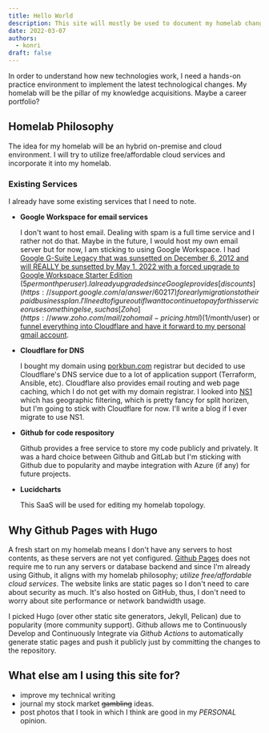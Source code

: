```yaml
---
title: Hello World
description: This site will mostly be used to document my homelab changes.
date: 2022-03-07
authors:
  - konri
draft: false
---
```


In order to understand how new technologies work, I need a hands-on practice environment to implement the latest technological changes. My homelab will be the pillar of my knowledge acquisitions. Maybe a career portfolio?

<!--more-->

## Homelab Philosophy

The idea for my homelab will be an hybrid on-premise and cloud environment. I will try to utilize free/affordable cloud services and incorporate it into my homelab.

### Existing Services

I already have some existing services that I need to note.

  - **Google Workspace for email services**

    I don't want to host email. Dealing with spam is a full time service and I rather not do that. Maybe in the future, I would host my own email server but for now, I am sticking to using Google Workspace. I had [Google G-Suite Legacy that was sunsetted on December 6, 2012 and will REALLY be sunsetted by May 1, 2022 with a forced upgrade to Google Workspace Starter Edition](https://support.google.com/a/answer/2855120?hl=en) ($5 per month per user). I already upgraded since Google provides [discounts](https://support.google.com/a/answer/60217) for early migrations to their paid business plan. I'll need to figure out if I want to continue to pay for this service or use something else, such as [Zoho](https://www.zoho.com/mail/zohomail-pricing.html) ($1/month/user) or [funnel everything into Cloudflare and have it forward to my personal gmail account](https://blog.cloudflare.com/introducing-email-routing/). 

  - **Cloudflare for DNS**

    I bought my domain using [porkbun.com](https://porkbun.com) registrar but decided to use Cloudflare's DNS service due to a lot of application support (Terraform, Ansible, etc). Cloudflare also provides email routing and web page caching, which I do not get with my domain registrar. I looked into [NS1](https://ns1.com) which has geographic filtering, which is pretty fancy for split horizen, but I'm going to stick with Cloudflare for now. I'll write a blog if I ever migrate to use NS1.

  - **Github for code respository**
  
    Github provides a free service to store my code publicly and privately. It was a hard choice between Github and GitLab but I'm sticking with Github due to popularity and maybe integration with Azure (if any) for future projects.

  - **Lucidcharts**

    This SaaS will be used for editing my homelab topology.


## Why Github Pages with Hugo

A fresh start on my homelab means I don't have any servers to host contents, as these servers are not yet configured. [Github Pages](https://pages.github.com) does not require me to run any servers or database backend and since I'm already using Github, it aligns with my homelab philosophy; *utilize free/affordable cloud services*. The website links are static pages so I don't need to care about security as much. It's also hosted on GitHub, thus, I don't need to worry about site performance or network bandwidth usage. 

I picked Hugo (over other static site generators, Jekyll, Pelican) due to popularity (more community support). Github allows me to Continuously Develop and Continuously Integrate via *Github Actions* to automatically generate static pages and push it publicly just by committing the changes to the repository. 

## What else am I using this site for?

- improve my technical writing
- journal my stock market ~~gambling~~ ideas.
- post photos that I took in which I think are good in my *PERSONAL* opinion. 
